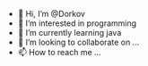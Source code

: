 - 👋 Hi, I’m @Dorkov
- 👀 I’m interested in programming
- 🌱 I’m currently learning java
- 💞️ I’m looking to collaborate on ...
- 📫 How to reach me ...

<!---
Dorkov/Dorkov is a ✨ special ✨ repository because its `README.md` (this file) appears on your GitHub profile.
You can click the Preview link to take a look at your changes.
--->
